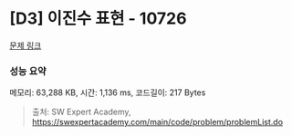 # [D3] 이진수 표현 - 10726 

[문제 링크](https://swexpertacademy.com/main/code/problem/problemDetail.do?contestProbId=AXRSXf_a9qsDFAXS) 

### 성능 요약

메모리: 63,288 KB, 시간: 1,136 ms, 코드길이: 217 Bytes



> 출처: SW Expert Academy, https://swexpertacademy.com/main/code/problem/problemList.do